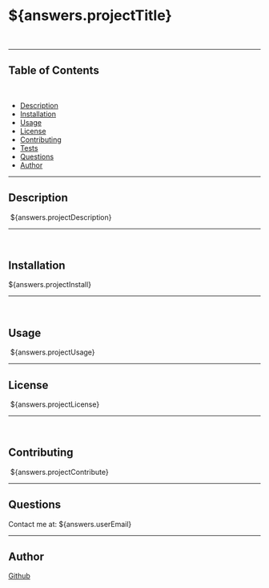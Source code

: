 # ${answers.projectTitle}
​

---


## Table of Contents
​
- [Description](#description)
- [Installation](#installation)
- [Usage](#usage)
- [License](#license)
- [Contributing](#contributing)
- [Tests](#tests)
- [Questions](#questions)
- [Author](#author)
​

---

## Description
​
${answers.projectDescription}
​

---

​
## Installation

${answers.projectInstall}

 ---
​
​
## Usage
​
${answers.projectUsage}

---

## License
​
${answers.projectLicense}

---
​
## Contributing
​
${answers.projectContribute}
​

---

## Questions

Contact me at: ${answers.userEmail}

---
## Author

[Github](https://www.github.com/${answers.githubUserName})
